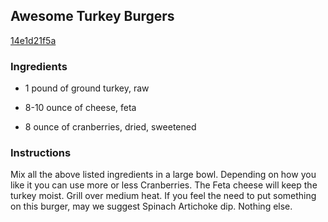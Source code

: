 ## Awesome Turkey Burgers

[14e1d21f5a](http://www.food.com/recipe/awesome-turkey-burgers-444519)

### Ingredients

 - 1 pound of ground turkey, raw

 - 8-10 ounce of cheese, feta

 - 8 ounce of cranberries, dried, sweetened

### Instructions

Mix all the above listed ingredients in a large bowl. Depending on how you like it you can use more or less Cranberries. The Feta cheese will keep the turkey moist. Grill over medium heat. If you feel the need to put something on this burger, may we suggest Spinach Artichoke dip. Nothing else.